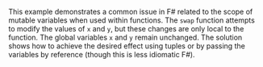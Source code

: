 This example demonstrates a common issue in F# related to the scope of mutable variables when used within functions.  The `swap` function attempts to modify the values of `x` and `y`, but these changes are only local to the function. The global variables `x` and `y` remain unchanged.  The solution shows how to achieve the desired effect using tuples or by passing the variables by reference (though this is less idiomatic F#).
